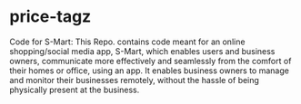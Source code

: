 # price-tagz
Code for S-Mart: 
This Repo. contains code meant for an online shopping/social media app, S-Mart, which enables users and business owners, communicate more effectively and seamlessly from the comfort of their homes or office, using an app.
It enables business owners to manage and monitor their businesses remotely, without the hassle of being physically present at the business.
